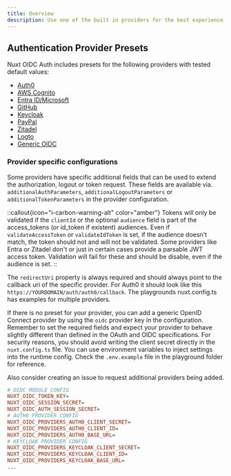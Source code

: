 ```yaml
---
title: Overview
description: Use one of the built in providers for the best experience
---
```


## Authentication Provider Presets

Nuxt OIDC Auth includes presets for the following providers with tested default values:

- [Auth0](/provider/auth0)
- [AWS Cognito](/provider/aws-cognito)
- [Entra ID/Microsoft](/provider/entra)
- [GitHub](/provider/github)
- [Keycloak](/provider/keycloak)
- [PayPal](/provider/paypal)
- [Zitadel](/provider/zitadel)
- [Logto](/provider/logto)
- [Generic OIDC](/provider/oidc)

### Provider specific configurations

Some providers have specific additional fields that can be used to extend the authorization, logout or token request. These fields are available via. `additionalAuthParameters`, `additionalLogoutParameters` or `additionalTokenParameters` in the provider configuration.

::callout{icon="i-carbon-warning-alt" color="amber"}
Tokens will only be validated if the `clientId` or the optional `audience` field is part of the access_tokens (or id_token if existent) audiences. Even if `validateAccessToken` or `validateIdToken` is set, if the audience doesn't match, the token should not and will not be validated. Some providers like Entra or Zitadel don't or just in certain cases provide a parsable JWT access token. Validation will fail for these and should be disable, even if the audience is set.
::

The `redirectUri` property is always required and should always point to the callback uri of the specific provider. For Auth0 it should look like this `https://YOURDOMAIN/auth/auth0/callback`. The playgrounds nuxt.config.ts has examples for multiple providers.

If there is no preset for your provider, you can add a generic OpenID Connect provider by using the `oidc` provider key in the configuration. Remember to set the required fields and expect your provider to behave slightly different than defined in the OAuth and OIDC specifications.
For security reasons, you should avoid writing the client secret directly in the `nuxt.config.ts` file. You can use environment variables to inject settings into the runtime config. Check the `.env.example` file in the playground folder for reference.

Also consider creating an issue to request additional providers being added.

```ini
# OIDC MODULE CONFIG
NUXT_OIDC_TOKEN_KEY=
NUXT_OIDC_SESSION_SECRET=
NUXT_OIDC_AUTH_SESSION_SECRET=
# AUTH0 PROVIDER CONFIG
NUXT_OIDC_PROVIDERS_AUTH0_CLIENT_SECRET=
NUXT_OIDC_PROVIDERS_AUTH0_CLIENT_ID=
NUXT_OIDC_PROVIDERS_AUTH0_BASE_URL=
# KEYCLOAK PROVIDER CONFIG
NUXT_OIDC_PROVIDERS_KEYCLOAK_CLIENT_SECRET=
NUXT_OIDC_PROVIDERS_KEYCLOAK_CLIENT_ID=
NUXT_OIDC_PROVIDERS_KEYCLOAK_BASE_URL=
...
```
